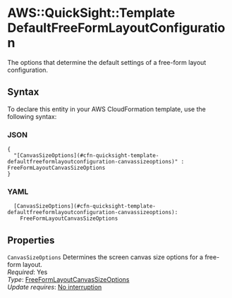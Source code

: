 # AWS::QuickSight::Template DefaultFreeFormLayoutConfiguration<a name="aws-properties-quicksight-template-defaultfreeformlayoutconfiguration"></a>

The options that determine the default settings of a free\-form layout configuration\.

## Syntax<a name="aws-properties-quicksight-template-defaultfreeformlayoutconfiguration-syntax"></a>

To declare this entity in your AWS CloudFormation template, use the following syntax:

### JSON<a name="aws-properties-quicksight-template-defaultfreeformlayoutconfiguration-syntax.json"></a>

```
{
  "[CanvasSizeOptions](#cfn-quicksight-template-defaultfreeformlayoutconfiguration-canvassizeoptions)" : FreeFormLayoutCanvasSizeOptions
}
```

### YAML<a name="aws-properties-quicksight-template-defaultfreeformlayoutconfiguration-syntax.yaml"></a>

```
  [CanvasSizeOptions](#cfn-quicksight-template-defaultfreeformlayoutconfiguration-canvassizeoptions): 
    FreeFormLayoutCanvasSizeOptions
```

## Properties<a name="aws-properties-quicksight-template-defaultfreeformlayoutconfiguration-properties"></a>

`CanvasSizeOptions`  <a name="cfn-quicksight-template-defaultfreeformlayoutconfiguration-canvassizeoptions"></a>
Determines the screen canvas size options for a free\-form layout\.  
*Required*: Yes  
*Type*: [FreeFormLayoutCanvasSizeOptions](aws-properties-quicksight-template-freeformlayoutcanvassizeoptions.md)  
*Update requires*: [No interruption](https://docs.aws.amazon.com/AWSCloudFormation/latest/UserGuide/using-cfn-updating-stacks-update-behaviors.html#update-no-interrupt)